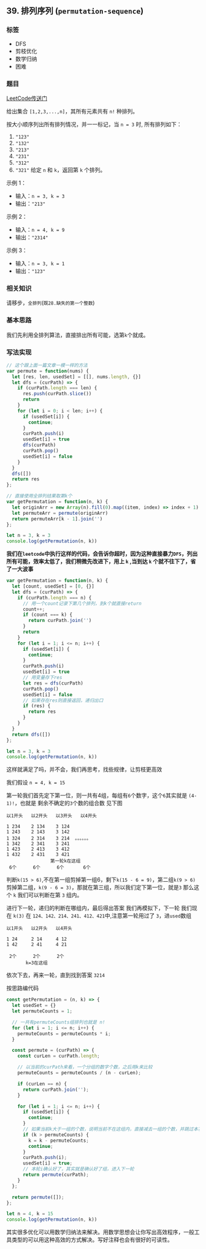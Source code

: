 ## 39. 排列序列 (`permutation-sequence`)

### 标签
* DFS
* 剪枝优化
* 数学归纳
* 困难

### 题目

[LeetCode传送门](https://leetcode-cn.com/problems/permutation-sequence/)

给出集合 `[1,2,3,...,n]`，其所有元素共有 `n!` 种排列。

按大小顺序列出所有排列情况，并一一标记，当 `n = 3` 时, 所有排列如下：

1. `"123"`
2. `"132"`
3. `"213"`
4. `"231"`
5. `"312"`
6. `"321"`
给定 `n` 和 `k`，返回第 `k` 个排列。

示例 1：
* 输入：`n = 3, k = 3`
* 输出：`"213"`

示例 2：
* 输入：`n = 4, k = 9`
* 输出：`"2314"`

示例 3：
* 输入：`n = 3, k = 1`
* 输出：`"123"`

### 相关知识
请移步，`全排列`(`既28.缺失的第一个整数`)

### 基本思路
我们先利用全排列算法，直接排出所有可能，选第`k`个就成。

### 写法实现
```JavaScript
// 这个跟上面一篇文章一模一样的方法
var permute = function(nums) {
  let [res, len, usedSet] = [[], nums.length, {}]
  let dfs = (curPath) => {
    if (curPath.length === len) {
      res.push(curPath.slice())
      return
    }
    for (let i = 0; i < len; i++) {
      if (usedSet[i]) {
        continue;
      }
      curPath.push(i)
      usedSet[i] = true
      dfs(curPath)
      curPath.pop()
      usedSet[i] = false
    }
  }
  dfs([])
  return res
};

// 直接使用全排列结果取第k个
var getPermutation = function(n, k) {
  let originArr = new Array(n).fill(0).map((item, index) => index + 1)
  let permuteArr = permute(originArr)
  return permuteArr[k - 1].join('')
};

let n = 3, k = 3
console.log(getPermutation(n, k))
```

**我们在`leetcode`中执行这样的代码，会告诉你超时，因为这种直接暴力`DFS`，列出所有可能，效率太低了，我们稍微先改进下，用上 `k` ,当到达 `k` 个就不往下了，省了一大波事**

```JavaScript
var getPermutation = function(n, k) {
  let [count, usedSet] = [0, {}]
  let dfs = (curPath) => {
    if (curPath.length === n) {
      // 用一个count记录下第几个排列，到k个就直接return
      count++;
      if (count === k) {
        return curPath.join('')
      }
      return
    }
    for (let i = 1; i <= n; i++) {
      if (usedSet[i]) {
        continue;
      }
      curPath.push(i)
      usedSet[i] = true
      // 用变量存下res
      let res = dfs(curPath)
      curPath.pop()
      usedSet[i] = false
      // 如果存在res则直接返回，递归出口
      if (res) {
        return res
      }
    }
  }
  return dfs([])
};

let n = 3, k = 3
console.log(getPermutation(n, k))
```

这样就满足了吗，并不会，我们再思考，找些规律，让剪枝更高效

我们假设 `n = 4, k = 15`

第一轮我们首先定下第一位，则一共有4组，每组有`6`个数字，这个`6`其实就是 `(4-1)!`，也就是 剩余不确定的`3`个数的组合数 见下图
```
以1开头   以2开头   以3开头   以4开头 

1 234    2 134    3 124
1 243    2 143    3 142
1 324    2 314    3 214  。。。。。。
1 342    2 341    3 241
1 423    2 413    3 412
1 432    2 431    3 421
                第一轮k在这组
 6个      6个      6个       6个
```

判断`k(15 > 6)`,不在第一组剪掉第一组6，剩下`k(15 - 6 = 9)`，第二组`k(9 > 6)`剪掉第二组，`k(9 - 6 = 3)`，那就在第三组，所以我们定下第一位，就是`3`
那么这个 `k` 我们可以判断在第 `3` 组内。

进行下一轮，递归的判断在哪组内，最后得出答案
我们再模拟下，下一轮 我们现在 `k(3)` 在 `124、142、214、241、412、421`中,注意第一轮用过了 `3`，进`used`数组
```
以1开头   以2开头   以4开头

1 24     2 14     4 12
1 42     2 41     4 21
                
 2个      2个      2个
       k=3在这组
```
依次下去，再来一轮，直到找到答案 `3214`

按思路编代码
```JavaScript
const getPermutation = (n, k) => {
  let usedSet = {}
  let permuteCounts = 1;

  // 一共有permuteCounts组排列也就是 n!
  for (let i = 1; i <= n; i++) {
    permuteCounts = permuteCounts * i;
  }

  const permute = (curPath) => {
    const curLen = curPath.length;

    // 以当前的curPath来看，一个分组的数字个数，之后用k来比较
    permuteCounts = permuteCounts / (n - curLen);

    if (curLen == n) {
      return curPath.join('');
    }

    for (let i = 1; i <= n; i++) {
      if (usedSet[i]) {
        continue;
      }
      // 如果当前k大于一组的个数，说明当前不在这组内，直接减去一组的个数，并跳过本次循环的 i
      if (k > permuteCounts) {
        k = k - permuteCounts;
        continue;
      }
      curPath.push(i);
      usedSet[i] = true;
      // 本轮i确认好了，其实就是确认好了组，进入下一轮
      return permute(curPath);
    }
  };

  return permute([]);
};

let n = 4, k = 15
console.log(getPermutation(n, k))
```

其实很多优化可以用数学归纳法来解决。用数学思想会让你写出高效程序，一般工具类型的可以用这种高效的方式解决。写好注释也会有很好的可读性。

